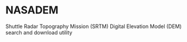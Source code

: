 # NASADEM
Shuttle Radar Topography Mission (SRTM) Digital Elevation Model (DEM) search and download utility
